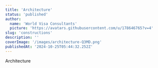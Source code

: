 ```yaml
---
title: 'Architecture'
status: 'published'
author:
  name: 'World Visa Consultants'
  picture: 'https://avatars.githubusercontent.com/u/178646765?v=4'
slug: 'constructions'
description: ''
coverImage: '/images/architecture-Q3MD.png'
publishedAt: '2024-10-25T05:44:32.252Z'
---
```


Architecture